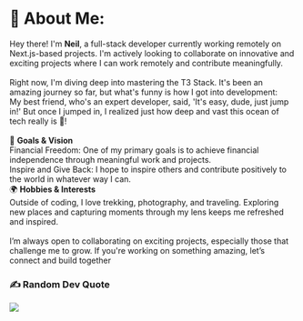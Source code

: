 # 💫 About Me:
Hey there! I'm <b>Neil</b>, a full-stack developer currently working remotely on Next.js-based projects. I'm actively looking to collaborate on innovative and exciting projects where I can work remotely and contribute meaningfully.<br><br>Right now, I'm diving deep into mastering the T3 Stack. It's been an amazing journey so far, but what's funny is how I got into development:<br>My best friend, who's an expert developer, said, 'It's easy, dude, just jump in!' But once I jumped in, I realized just how deep and vast this ocean of tech really is 🌊!<br><br>🎯 <b>Goals & Vision</b><br>Financial Freedom: One of my primary goals is to achieve financial independence through meaningful work and projects.<br>Inspire and Give Back: I hope to inspire others and contribute positively to the world in whatever way I can.<br>🌍 <b>Hobbies & Interests</b><br>Outside of coding, I love trekking, photography, and traveling. Exploring new places and capturing moments through my lens keeps me refreshed and inspired.<br><br>I’m always open to collaborating on exciting projects, especially those that challenge me to grow. If you're working on something amazing, let’s connect and build together


### ✍️ Random Dev Quote
![](https://quotes-github-readme.vercel.app/api?type=horizontal&theme=radical)

